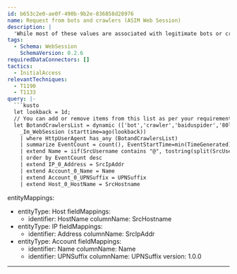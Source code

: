 ```yaml
---
id: b653c2e0-ae0f-490b-9b2e-836858d28976
name: Request from bots and crawlers (ASIM Web Session)
description: |
  'While most of these values are associated with legitimate bots or crawlers, malicious actors may sometimes spoof or manipulate user agent headers to disguise their activities. It is important to investigate their activities.'
tags:
  - Schema: WebSession
    SchemaVersion: 0.2.6
requiredDataConnectors: []
tactics:
  - InitialAccess
relevantTechniques:
  - T1190
  - T1133
query: |-
  ```kusto
  let lookback = 1d;
  // You can add or remove items from this list as per your requirement.
  let BotandCrawlersList = dynamic (['bot','crawler','baiduspider','80legs','ia_archiver','voyager','wget','yahoo','slurp','mediapartners-google','facebookexternalhit','facebookcatalog','okhttp','cURL','Bytespider']);
    _Im_WebSession (starttime=ago(lookback))
    | where HttpUserAgent has_any (BotandCrawlersList)
    | summarize EventCount = count(), EventStartTime=min(TimeGenerated), EventEndTime=max(TimeGenerated), UserAgentList = make_set(HttpUserAgent,100), URLs = make_set(Url,100) by SrcIpAddr, SrcUsername, SrcHostname
    | extend Name = iif(SrcUsername contains "@", tostring(split(SrcUsername,'@',0)[0]),SrcUsername), UPNSuffix = iif(SrcUsername contains "@",tostring(split(SrcUsername,'@',1)[0]),"")
    | order by EventCount desc
    | extend IP_0_Address = SrcIpAddr
    | extend Account_0_Name = Name
    | extend Account_0_UPNSuffix = UPNSuffix
    | extend Host_0_HostName = SrcHostname
  ```
entityMappings:
  - entityType: Host
    fieldMappings:
      - identifier: HostName
        columnName: SrcHostname
  - entityType: IP
    fieldMappings:
      - identifier: Address
        columnName: SrcIpAddr
  - entityType: Account
    fieldMappings:
      - identifier: Name
        columnName: Name
      - identifier: UPNSuffix
        columnName: UPNSuffix
version: 1.0.0
---
```


